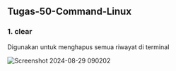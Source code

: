 ## Tugas-50-Command-Linux

### 1. clear
Digunakan untuk menghapus semua riwayat di terminal

![Screenshot 2024-08-29 090202](https://github.com/user-attachments/assets/8dd74911-8849-4c04-b980-31d837e2a1ee)
